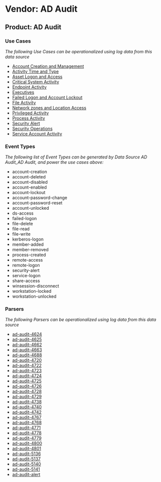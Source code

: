 Vendor: AD Audit
================
Product: AD Audit
-----------------

### Use Cases

_The following Use Cases can be operationalized using log data from this data source_

* [Account Creation and Management](../UseCases/usecase_account_creation_and_management.md)
* [Activity Time  and Type](../UseCases/usecase_activity_time__and_type.md)
* [Asset Logon and Access](../UseCases/usecase_asset_logon_and_access.md)
* [Critical System Activity](../UseCases/usecase_critical_system_activity.md)
* [Endpoint Activity](../UseCases/usecase_endpoint_activity.md)
* [Executives](../UseCases/usecase_executives.md)
* [Failed Logon and Account Lockout](../UseCases/usecase_failed_logon_and_account_lockout.md)
* [File Activity](../UseCases/usecase_file_activity.md)
* [Network zones and Location Access](../UseCases/usecase_network_zones_and_location_access.md)
* [Privileged Activity](../UseCases/usecase_privileged_activity.md)
* [Process Activity](../UseCases/usecase_process_activity.md)
* [Security Alert](../UseCases/usecase_security_alert.md)
* [Security Operations](../UseCases/usecase_security_operations.md)
* [Service Account Activity](../UseCases/usecase_service_account_activity.md)


### Event Types

_The following list of Event Types can be generated by Data Source AD Audit_AD Audit, and power the use cases above:_

- account-creation
- account-deleted
- account-disabled
- account-enabled
- account-lockout
- account-password-change
- account-password-reset
- account-unlocked
- ds-access
- failed-logon
- file-delete
- file-read
- file-write
- kerberos-logon
- member-added
- member-removed
- process-created
- remote-access
- remote-logon
- security-alert
- service-logon
- share-access
- winsession-disconnect
- workstation-locked
- workstation-unlocked


### Parsers

_The following Parsers can be operationalized using log data from this data source_

* [ad-audit-4624](../Parsers/parserContent_ad-audit-4624.md)
* [ad-audit-4625](../Parsers/parserContent_ad-audit-4625.md)
* [ad-audit-4662](../Parsers/parserContent_ad-audit-4662.md)
* [ad-audit-4663](../Parsers/parserContent_ad-audit-4663.md)
* [ad-audit-4688](../Parsers/parserContent_ad-audit-4688.md)
* [ad-audit-4720](../Parsers/parserContent_ad-audit-4720.md)
* [ad-audit-4722](../Parsers/parserContent_ad-audit-4722.md)
* [ad-audit-4723](../Parsers/parserContent_ad-audit-4723.md)
* [ad-audit-4724](../Parsers/parserContent_ad-audit-4724.md)
* [ad-audit-4725](../Parsers/parserContent_ad-audit-4725.md)
* [ad-audit-4726](../Parsers/parserContent_ad-audit-4726.md)
* [ad-audit-4728](../Parsers/parserContent_ad-audit-4728.md)
* [ad-audit-4729](../Parsers/parserContent_ad-audit-4729.md)
* [ad-audit-4738](../Parsers/parserContent_ad-audit-4738.md)
* [ad-audit-4740](../Parsers/parserContent_ad-audit-4740.md)
* [ad-audit-4742](../Parsers/parserContent_ad-audit-4742.md)
* [ad-audit-4767](../Parsers/parserContent_ad-audit-4767.md)
* [ad-audit-4768](../Parsers/parserContent_ad-audit-4768.md)
* [ad-audit-4771](../Parsers/parserContent_ad-audit-4771.md)
* [ad-audit-4778](../Parsers/parserContent_ad-audit-4778.md)
* [ad-audit-4779](../Parsers/parserContent_ad-audit-4779.md)
* [ad-audit-4800](../Parsers/parserContent_ad-audit-4800.md)
* [ad-audit-4801](../Parsers/parserContent_ad-audit-4801.md)
* [ad-audit-5136](../Parsers/parserContent_ad-audit-5136.md)
* [ad-audit-5137](../Parsers/parserContent_ad-audit-5137.md)
* [ad-audit-5140](../Parsers/parserContent_ad-audit-5140.md)
* [ad-audit-5141](../Parsers/parserContent_ad-audit-5141.md)
* [ad-audit-alert](../Parsers/parserContent_ad-audit-alert.md)
